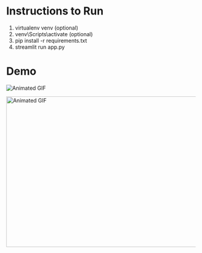 # Instructions to Run

1. virtualenv venv (optional)
2. venv\Scripts\activate (optional)
3. pip install -r requirements.txt
4. streamlit run app.py

# Demo

![Animated GIF](https://media.giphy.com/media/v1.Y2lkPTc5MGI3NjExNHY4ZnZ0Mm5tbGpjcGNjNWJxN3FvOXU5NmJrdDgxZ2QyZTNkbzByZiZlcD12MV9pbnRlcm5hbF9naWZfYnlfaWQmY3Q9Zw/ICwGIwsKtDg5fv3evH/giphy.gif)


<img src="https://media.giphy.com/media/v1.Y2lkPTc5MGI3NjExNHY4ZnZ0Mm5tbGpjcGNjNWJxN3FvOXU5NmJrdDgxZ2QyZTNkbzByZiZlcD12MV9pbnRlcm5hbF9naWZfYnlfaWQmY3Q9Zw/ICwGIwsKtDg5fv3evH/giphy.gif" width="800" height="400" alt="Animated GIF">

